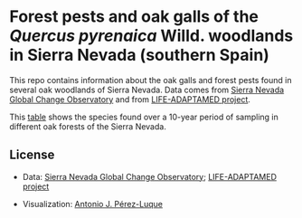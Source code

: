 # Forest pests and oak galls of the *Quercus pyrenaica* Willd. woodlands in Sierra Nevada (southern Spain)

This repo contains information about the oak galls and forest pests found in several oak woodlands of Sierra Nevada. Data comes from [Sierra Nevada Global Change Observatory](https://obsnev.es/) and from [LIFE-ADAPTAMED project](ttps://www.lifeadaptamed.eu/).  


This [table](https://raw.githack.com/ajpelu/qpyr_plagas/main/analysis/galls_diversity/galls_diversity.html) shows the species found over a 10-year period of sampling in different oak forests of the Sierra Nevada. 

## License 
- Data: [Sierra Nevada Global Change Observatory](https://obsnev.es/);  [LIFE-ADAPTAMED project](ttps://www.lifeadaptamed.eu/)

- Visualization: [Antonio J. Pérez-Luque](http://github.com/ajpelu) 


